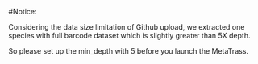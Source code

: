 #Notice:

Considering the data size limitation of Github upload, we extracted one species with full barcode dataset which is slightly greater than 5X depth.

So please set up the min_depth with 5 before you launch the MetaTrass.
